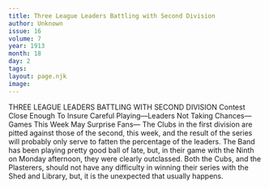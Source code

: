 ```yaml
---
title: Three League Leaders Battling with Second Division
author: Unknown
issue: 16
volume: 7
year: 1913
month: 18
day: 2
tags:
layout: page.njk
image:
---
```

THREE LEAGUE LEADERS BATTLING WITH SECOND DIVISION    Contest Close Enough To Insure Careful Playing—Leaders Not Taking Chances— Games This Week May Surprise Fans—    The Clubs in the first division are pitted against those of the second, this week, and the result of the series will probably only serve to fatten the percentage of the leaders. The Band has been playing pretty good ball of late, but, in their game with the Ninth on Monday afternoon, they were clearly outclassed. Both the Cubs, and the Plasterers, should not have any difficulty in winning their series with the Shed and Library, but, it is the unexpected that usually happens. 
